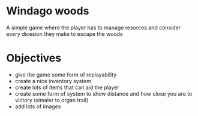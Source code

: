 # Windago woods
A simple game where the player has to manage resorces and consider every dicesion they make to escape the woods
# Objectives

* give the game some form of replayability
* create a nice inventory system
* create lots of items that can aid the player
* create some form of system to show distance and how close you are to victory (simaler to organ trail)
* add lots of images

